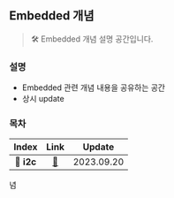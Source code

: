 ## Embedded 개념
> 🛠 Embedded 개념 설명 공간입니다.

### 설명
- Embedded 관련 개념 내용을 공유하는 공간
- 상시 update

### 목차
| Index | Link | Update |
|:-----:|:----:|:------:|
| 📄 **i2c** | [🔗](https://github.com/Virtual-HDL/Study/tree/master/Embedded/concept/i2c.md) | 2023.09.20 |
념